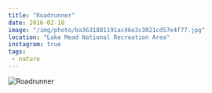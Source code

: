 ```yaml
---
title: "Roadrunner"
date: 2016-02-18
image: "/img/photo/ba3631881191ac46e3c3021cd57e4f77.jpg"
location: "Lake Mead National Recreation Area"
instagram: true
tags:
 - nature
---
```


![Roadrunner](/img/photo/ba3631881191ac46e3c3021cd57e4f77.jpg)
